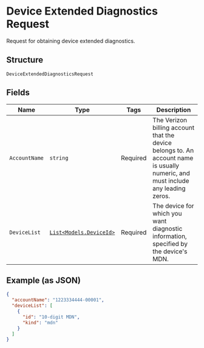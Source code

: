 
# Device Extended Diagnostics Request

Request for obtaining device extended diagnostics.

## Structure

`DeviceExtendedDiagnosticsRequest`

## Fields

| Name | Type | Tags | Description |
|  --- | --- | --- | --- |
| `AccountName` | `string` | Required | The Verizon billing account that the device belongs to. An account name is usually numeric, and must include any leading zeros. |
| `DeviceList` | [`List<Models.DeviceId>`](../../doc/models/device-id.md) | Required | The device for which you want diagnostic information, specified by the device's MDN. |

## Example (as JSON)

```json
{
  "accountName": "1223334444-00001",
  "deviceList": [
    {
      "id": "10-digit MDN",
      "kind": "mdn"
    }
  ]
}
```

